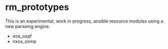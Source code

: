# rm_prototypes

This is an experimental, work in progress, ansible resource modules using a new parseing engine.

- eos_ospf
- nxos_snmp
